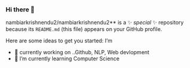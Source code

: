 ### Hi there 👋

nambiarkrishnendu2/nambiarkrishnendu2** is a ✨ _special_ ✨ repository because its `README.md` (this file) appears on your GitHub profile.

Here are some ideas to get you started:
I’m 
- 🔭 currently working on ..Github, NLP, Web devlopment 
- 🌱 I’m currently learning Computer Science
<!--
* *\- 🤔 I’m looking for help with ...
- 💬 Ask me about ...
- 📫 How to reach me: 
- 😄 Pronouns: ...
- ⚡ Fun fact: ...
-->

